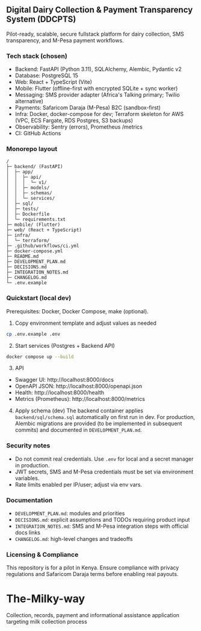 ## Digital Dairy Collection & Payment Transparency System (DDCPTS)

Pilot-ready, scalable, secure fullstack platform for dairy collection, SMS transparency, and M-Pesa payment workflows.

### Tech stack (chosen)
- Backend: FastAPI (Python 3.11), SQLAlchemy, Alembic, Pydantic v2
- Database: PostgreSQL 15
- Web: React + TypeScript (Vite)
- Mobile: Flutter (offline-first with encrypted SQLite + sync worker)
- Messaging: SMS provider adapter (Africa's Talking primary; Twilio alternative)
- Payments: Safaricom Daraja (M-Pesa) B2C (sandbox-first)
- Infra: Docker, docker-compose for dev; Terraform skeleton for AWS (VPC, ECS Fargate, RDS Postgres, S3 backups)
- Observability: Sentry (errors), Prometheus /metrics
- CI: GitHub Actions

### Monorepo layout
```
/
├─ backend/ (FastAPI)
│  ├─ app/
│  │  ├─ api/
│  │  │  └─ v1/
│  │  ├─ models/
│  │  ├─ schemas/
│  │  └─ services/
│  ├─ sql/
│  ├─ tests/
│  ├─ Dockerfile
│  └─ requirements.txt
├─ mobile/ (Flutter)
├─ web/ (React + TypeScript)
├─ infra/
│  └─ terraform/
├─ .github/workflows/ci.yml
├─ docker-compose.yml
├─ README.md
├─ DEVELOPMENT_PLAN.md
├─ DECISIONS.md
├─ INTEGRATION_NOTES.md
├─ CHANGELOG.md
└─ .env.example
```

### Quickstart (local dev)
Prerequisites: Docker, Docker Compose, make (optional).

1) Copy environment template and adjust values as needed
```bash
cp .env.example .env
```

2) Start services (Postgres + Backend API)
```bash
docker compose up --build
```

3) API
- Swagger UI: http://localhost:8000/docs
- OpenAPI JSON: http://localhost:8000/openapi.json
- Health: http://localhost:8000/health
- Metrics (Prometheus): http://localhost:8000/metrics

4) Apply schema (dev)
The backend container applies `backend/sql/schema.sql` automatically on first run in dev. For production, Alembic migrations are provided (to be implemented in subsequent commits) and documented in `DEVELOPMENT_PLAN.md`.

### Security notes
- Do not commit real credentials. Use `.env` for local and a secret manager in production.
- JWT secrets, SMS and M-Pesa credentials must be set via environment variables.
- Rate limits enabled per IP/user; adjust via env vars.

### Documentation
- `DEVELOPMENT_PLAN.md`: modules and priorities
- `DECISIONS.md`: explicit assumptions and TODOs requiring product input
- `INTEGRATION_NOTES.md`: SMS and M-Pesa integration steps with official docs links
- `CHANGELOG.md`: high-level changes and tradeoffs

### Licensing & Compliance
This repository is for a pilot in Kenya. Ensure compliance with privacy regulations and Safaricom Daraja terms before enabling real payouts.

# The-Milky-way
Collection, records, payment and informational assistance application targeting milk collection process
